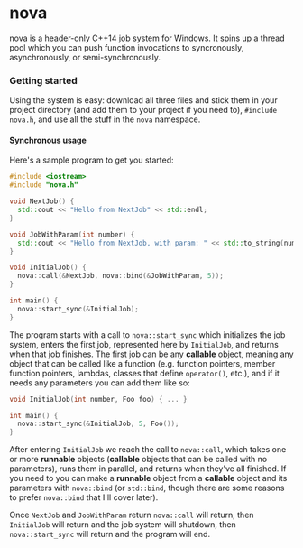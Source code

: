 # nova

nova is a header-only C++14 job system for Windows. It spins up a thread pool which you can push function invocations to syncronously, asynchronously, or semi-synchronously.

### Getting started

Using the system is easy: download all three files and stick them in your project directory (and add them to your project if you need to), `#include nova.h`, and use all the stuff in the `nova` namespace.

#### Synchronous usage

Here's a sample program to get you started:

```C++
#include <iostream>
#include "nova.h"

void NextJob() {
  std::cout << "Hello from NextJob" << std::endl;
}

void JobWithParam(int number) {
  std::cout << "Hello from NextJob, with param: " << std::to_string(number) << std::endl;
}

void InitialJob() {
  nova::call(&NextJob, nova::bind(&JobWithParam, 5));
}

int main() {
  nova::start_sync(&InitialJob);
}
```

The program starts with a call to `nova::start_sync` which initializes the job system, enters the first job, represented here by `InitialJob`, and returns when that job finishes. The first job can be any **callable** object, meaning any object that can be called like a function (e.g. function pointers, member function pointers, lambdas, classes that define `operator()`, etc.), and if it needs any parameters you can add them like so:

```C++
void InitialJob(int number, Foo foo) { ... }

int main() {
  nova::start_sync(&InitialJob, 5, Foo());
}
```

After entering `InitialJob` we reach the call to `nova::call`, which takes one or more **runnable** objects (**callable** objects that can be called with no parameters), runs them in parallel, and returns when they've all finished. If you need to you can make a **runnable** object from a **callable** object and its parameters with `nova::bind` (or `std::bind`, though there are some reasons to prefer `nova::bind` that I'll cover later).

Once `NextJob` and `JobWithParam` return `nova::call` will return, then `InitialJob` will return and the job system will shutdown, then `nova::start_sync` will return and the program will end.
